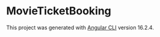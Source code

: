 # MovieTicketBooking

This project was generated with [Angular CLI](https://github.com/angular/angular-cli) version 16.2.4.
